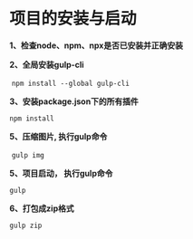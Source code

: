 # 项目的安装与启动

**1、检查node、npm、npx是否已安装并正确安装**

**2、全局安装gulp-cli**

​	`npm install --global gulp-cli`

**3、安装package.json下的所有插件**
 
 `npm install`

**5、压缩图片, 执行gulp命令**

​	`gulp img`

**5、项目启动， 执行gulp命令**

 `gulp`

​**6、打包成zip格式**

 `gulp zip`

